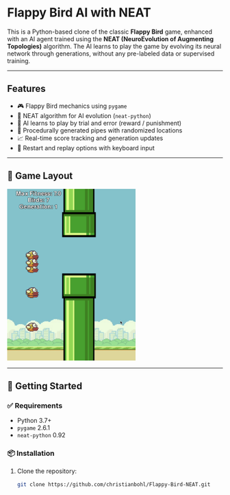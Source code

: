 # Flappy Bird AI with NEAT

This is a Python-based clone of the classic **Flappy Bird** game, enhanced with an AI agent trained using the **NEAT (NeuroEvolution of Augmenting Topologies)** algorithm. The AI learns to play the game by evolving its neural network through generations, without any pre-labeled data or supervised training.

---

## Features

- 🎮 Flappy Bird mechanics using `pygame`
- 🧬 NEAT algorithm for AI evolution (`neat-python`)
- 🧠 AI learns to play by trial and error (reward / punishment)
- 🌆 Procedurally generated pipes with randomized locations
- 📈 Real-time score tracking and generation updates
- 🔁 Restart and replay options with keyboard input

---

## 📸 Game Layout

<img src="NEAT_sample.png" width="300" height="400"/>

---

## 🚀 Getting Started

### ✅ Requirements

- Python 3.7+
- `pygame` 2.6.1
- `neat-python` 0.92

### 📦 Installation

1. Clone the repository:
   ```bash
   git clone https://github.com/christianbohl/Flappy-Bird-NEAT.git
